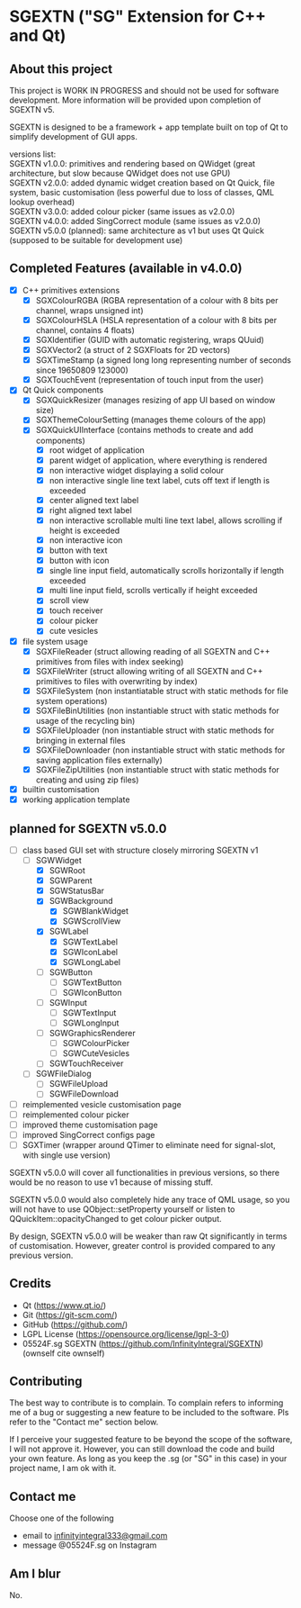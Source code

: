 # SGEXTN ("SG" Extension for C++ and Qt)

## About this project
This project is WORK IN PROGRESS and should not be used for software development. More information will be provided upon completion of SGEXTN v5.

SGEXTN is designed to be a framework + app template built on top of Qt to simplify development of GUI apps.

versions list:  
SGEXTN v1.0.0: primitives and rendering based on QWidget (great architecture, but slow because QWidget does not use GPU)  
SGEXTN v2.0.0: added dynamic widget creation based on Qt Quick, file system, basic customisation (less powerful due to loss of classes, QML lookup overhead)  
SGEXTN v3.0.0: added colour picker (same issues as v2.0.0)  
SGEXTN v4.0.0: added SingCorrect module (same issues as v2.0.0)  
SGEXTN v5.0.0 (planned): same architecture as v1 but uses Qt Quick (supposed to be suitable for development use)

## Completed Features (available in v4.0.0)
- [x] C++ primitives extensions
	- [x] SGXColourRGBA (RGBA representation of a colour with 8 bits per channel, wraps unsigned int)
	- [x] SGXColourHSLA (HSLA representation of a colour with 8 bits per channel, contains 4 floats)
	- [x] SGXIdentifier (GUID with automatic registering, wraps QUuid)
	- [x] SGXVector2 (a struct of 2 SGXFloats for 2D vectors)
	- [x] SGXTimeStamp (a signed long long representing number of seconds since 19650809 123000)
	- [x] SGXTouchEvent (representation of touch input from the user)
- [x] Qt Quick components
	- [x] SGXQuickResizer (manages resizing of app UI based on window size)
	- [x] SGXThemeColourSetting (manages theme colours of the app)
	- [x] SGXQuickUIInterface (contains methods to create and add components)
		- [x] root widget of application
		- [x] parent widget of application, where everything is rendered
		- [x] non interactive widget displaying a solid colour
		- [x] non interactive single line text label, cuts off text if length is exceeded
		- [x] center aligned text label
		- [x] right aligned text label
		- [x] non interactive scrollable multi line text label, allows scrolling if height is exceeded
		- [x] non interactive icon
		- [x] button with text
		- [x] button with icon
		- [x] single line input field, automatically scrolls horizontally if length exceeded
		- [x] multi line input field, scrolls vertically if height exceeded
		- [x] scroll view
		- [x] touch receiver
		- [x] colour picker
		- [x] cute vesicles
- [x] file system usage
     - [x] SGXFileReader (struct allowing reading of all SGEXTN and C++ primitives from files with index seeking)
	- [x] SGXFileWriter (struct allowing writing of all SGEXTN and C++ primitives to files with overwriting by index)
	- [x] SGXFileSystem (non instantiatable struct with static methods for file system operations)
	- [x] SGXFileBinUtilities (non instantiable struct with static methods for usage of the recycling bin)
	- [x] SGXFileUploader (non instantiable struct with static methods for bringing in external files
	- [x] SGXFileDownloader (non instantiable struct with static methods for saving application files externally)
	- [x] SGXFileZipUtilities (non instantiable struct with static methods for creating and using zip files)
- [x] builtin customisation
- [x] working application template

## planned for SGEXTN v5.0.0
- [ ] class based GUI set with structure closely mirroring SGEXTN v1
	- [ ] SGWWidget
		- [x] SGWRoot
		- [x] SGWParent
		- [x] SGWStatusBar
		- [x] SGWBackground
			- [x] SGWBlankWidget
			- [x] SGWScrollView
		- [x] SGWLabel
			- [x] SGWTextLabel
			- [x] SGWIconLabel
			- [x] SGWLongLabel
		- [ ] SGWButton
			- [ ] SGWTextButton
			- [ ] SGWIconButton
		- [ ] SGWInput
			- [ ] SGWTextInput
			- [ ] SGWLongInput
		- [ ] SGWGraphicsRenderer
			- [ ] SGWColourPicker
			- [ ] SGWCuteVesicles
		- [ ] SGWTouchReceiver
	- [ ] SGWFileDialog
		- [ ] SGWFileUpload
		- [ ] SGWFileDownload
- [ ] reimplemented vesicle customisation page
- [ ] reimplemented colour picker
- [ ] improved theme customisation page
- [ ] improved SingCorrect configs page
- [ ] SGXTimer (wrapper around QTimer to eliminate need for signal-slot, with single use version)

SGEXTN v5.0.0 will cover all functionalities in previous versions, so there would be no reason to use v1 because of missing stuff. 

SGEXTN v5.0.0 would also completely hide any trace of QML usage, so you will not have to use QObject::setProperty yourself or listen to QQuickItem::opacityChanged to get colour picker output.

By design, SGEXTN v5.0.0 will be weaker than raw Qt significantly in terms of customisation. However, greater control is provided compared to any previous version.

## Credits
- Qt (https://www.qt.io/)
- Git (https://git-scm.com/)
- GitHub (https://github.com/)
- LGPL License (https://opensource.org/license/lgpl-3-0)
- 05524F.sg SGEXTN (https://github.com/InfinityIntegral/SGEXTN) (ownself cite ownself)

## Contributing
The best way to contribute is to complain. To complain refers to informing me of a bug or suggesting a new feature to be included to the software. Pls refer to the "Contact me" section below.

If I perceive your suggested feature to be beyond the scope of the software, I will not approve it. However, you can still download the code and build your own feature. As long as you keep the .sg (or "SG" in this case) in your project name, I am ok with it.

## Contact me
Choose one of the following
- email to infinityintegral333@gmail.com
- message @05524F.sg on Instagram

## Am I blur
No.
